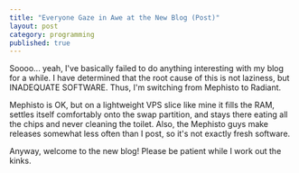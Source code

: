```yaml
---
title: "Everyone Gaze in Awe at the New Blog (Post)"
layout: post
category: programming
published: true
---
```

Soooo... yeah, I've basically failed to do anything interesting with my blog for a while.  I have determined that the root cause of this is not laziness, but INADEQUATE SOFTWARE.  Thus, I'm switching from Mephisto to Radiant.  

Mephisto is OK, but on a lightweight VPS slice like mine it fills the RAM, settles itself comfortably onto the swap partition, and stays there eating all the chips and never cleaning the toilet.  Also, the Mephisto guys make releases somewhat less often than I post, so it's not exactly fresh software.

Anyway, welcome to the new blog!  Please be patient while I work out the kinks.


